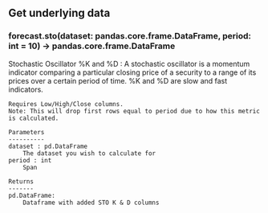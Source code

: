 ## Get underlying data 
### forecast.sto(dataset: pandas.core.frame.DataFrame, period: int = 10) -> pandas.core.frame.DataFrame

Stochastic Oscillator %K and %D : A stochastic oscillator is a momentum indicator comparing a particular closing
    price of a security to a range of its prices over a certain period of time. %K and %D are slow and fast indicators.

    Requires Low/High/Close columns.
    Note: This will drop first rows equal to period due to how this metric is calculated.

    Parameters
    ----------
    dataset : pd.DataFrame
        The dataset you wish to calculate for
    period : int
        Span

    Returns
    -------
    pd.DataFrame:
        Dataframe with added STO K & D columns
